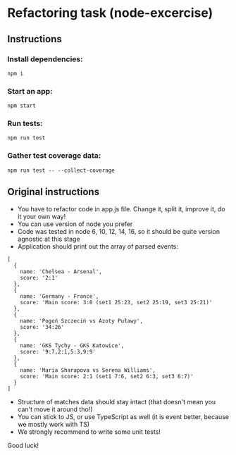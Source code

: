 # Refactoring task (node-excercise)

## Instructions
### Install dependencies:
`npm i`

### Start an app:
`npm start`

### Run tests:
`npm run test`

### Gather test coverage data:
`npm run test -- --collect-coverage`


## Original instructions
- You have to refactor code in app.js file. Change it, split it, improve it, do it your own way!
- You can use version of node you prefer
- Code was tested in node 6, 10, 12, 14, 16, so it should be quite version agnostic at this stage
- Application should print out the array of parsed events:
```
[
  { 
    name: 'Chelsea - Arsenal',
    score: '2:1' 
  },
  {
    name: 'Germany - France',
    score: 'Main score: 3:0 (set1 25:23, set2 25:19, set3 25:21)'
  },
  { 
    name: 'Pogoń Szczeciń vs Azoty Puławy',
    score: '34:26'
  },
  { 
    name: 'GKS Tychy - GKS Katowice',
    score: '9:7,2:1,5:3,9:9' 
  },
  {
    name: 'Maria Sharapova vs Serena Williams',
    score: 'Main score: 2:1 (set1 7:6, set2 6:3, set3 6:7)'
  }
]
```
- Structure of matches data should stay intact (that doesn't mean you can't move it around tho!)
- You can stick to JS, or use TypeScript as well (it is event better, because we mostly work with TS)
- We strongly recommend to write some unit tests!

Good luck!
